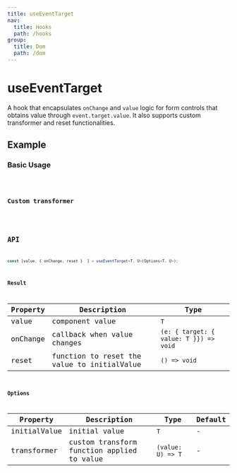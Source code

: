 ```yaml
---
title: useEventTarget
nav:
  title: Hooks
  path: /hooks
group:
  title: Dom
  path: /dom
---
```


# useEventTarget

A hook that encapsulates `onChange` and `value` logic for form controls that obtains value through `event.target.value`. It also supports custom transformer and reset functionalities.

## Example

### Basic Usage

<code src="./demo/demo1.tsx" />

### Custom transformer

<code src="./demo/demo2.tsx" />

## API

```typescript
const [value, { onChange, reset }  ] = useEventTarget<T, U>(Options<T, U>);
```

### Result

| Property | Description                                 | Type                                   |
|----------|---------------------------------------------|----------------------------------------|
| value    | component value                             | `T`                                    |
| onChange | callback when value changes                 | `(e: { target: { value: T }}) => void` |
| reset    | function to reset the value to initialValue | `() => void`                           |

### Options

| Property     | Description                                | Type              | Default |
|--------------|--------------------------------------------|-------------------|---------|
| initialValue | initial value                              | `T`               | -       |
| transformer  | custom transform function applied to value | `(value: U) => T` | -       |
